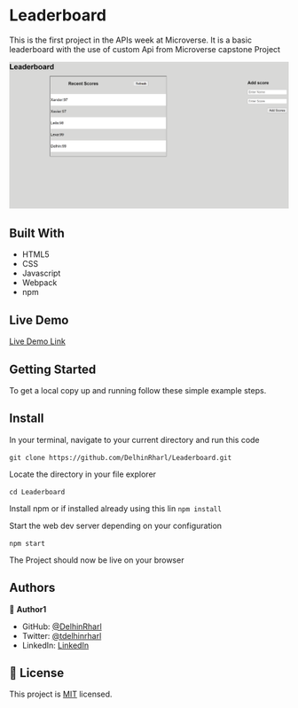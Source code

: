 # Leaderboard

This is the first project in the APIs week at Microverse. It is a basic leaderboard with the use of custom Api from Microverse capstone Project

![screenshot](./lead.png)

## Built With

- HTML5
- CSS
- Javascript
- Webpack
- npm

## Live Demo

[Live Demo Link](https://delhinrharl.github.io/Leaderboard/)

## Getting Started

To get a local copy up and running follow these simple example steps.

## Install

In your terminal, navigate to your current directory and run this code

`git clone https://github.com/DelhinRharl/Leaderboard.git`

Locate the directory in your file explorer

`cd Leaderboard`

Install npm or if installed already using this lin
`npm install`

Start the web dev server depending on your configuration

`npm start`

The Project should now be live on your browser

## Authors

👤 **Author1**

- GitHub: [@DelhinRharl](https://github.com/DelhinRharl)
- Twitter: [@tdelhinrharl](https://twitter.com/delhinrharl)
- LinkedIn: [LinkedIn](https://linkedin.com/in/AffaxedKiprotich)

## 📝 License

This project is [MIT](./MIT.md) licensed.
